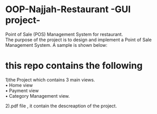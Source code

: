 # OOP-Najjah-Restaurant -GUI project-
Point of Sale (POS) Management System for restaurant.  
The purpose of the project is to design and implement a Point of Sale Management System. A
sample is shown below:

# this repo contains the following  
1)the Project which contains 3 main views.  
    • Home view  
    • Payment view  
    • Category Management view.  

2).pdf file , it contain the descreaption of the project.  
